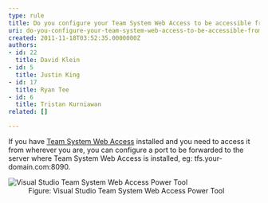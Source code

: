 ```yaml
---
type: rule
title: Do you configure your Team System Web Access to be accessible from outside the network?
uri: do-you-configure-your-team-system-web-access-to-be-accessible-from-outside-the-network
created: 2011-11-18T03:52:35.0000000Z
authors:
- id: 22
  title: David Klein
- id: 5
  title: Justin King
- id: 17
  title: Ryan Tee
- id: 6
  title: Tristan Kurniawan
related: []

---
```




<span class='intro'> <p>If you have <a href="http&#58;//www.ssw.com.au/SSW/Redirect/Microsoft/TSWA.htm">Team System Web Access</a> installed and you need to access it from wherever you are, you can configure a port to be forwarded to the server where Team System Web Access is installed, eg&#58; tfs.your-domain.com&#58;8090.</p> </span>

<dl><dt><img alt="Visual Studio Team System Web Access Power Tool" src="/PublishingImages/TSWA.gif" /></dt>
<dd>Figure&#58; Visual Studio Team System Web Access Power Tool </dd></dl>




